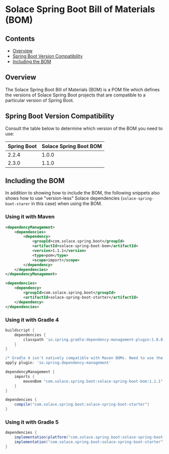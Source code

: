 # Solace Spring Boot Bill of Materials (BOM)

## Contents

* [Overview](#overview)
* [Spring Boot Version Compatibility](#spring-boot-version-compatibility)
* [Including the BOM](#including-the-bom)

## Overview

The Solace Spring Boot Bill of Materials (BOM) is a POM file which defines the versions of Solace Spring Boot projects that are compatible to a particular version of Spring Boot.

## Spring Boot Version Compatibility

Consult the table below to determine which version of the BOM you need to use:

|Spring Boot       | Solace Spring Boot BOM |
|----------------- |------------------------|
| 2.2.4            | 1.0.0                  |
| 2.3.0            | 1.1.0                  |

## Including the BOM

In addition to showing how to include the BOM, the following snippets also shows how to use "version-less" Solace dependencies (`solace-spring-boot-starer` in this case) when using the BOM.

### Using it with Maven
```xml
<dependencyManagement>
    <dependencies>
        <dependency>
            <groupId>com.solace.spring.boot</groupId>
            <artifactId>solace-spring-boot-bom</artifactId>
            <version>1.1.1</version>
            <type>pom</type>
            <scope>import</scope>
        </dependency>
    </dependencies>
</dependencyManagement>

<dependencies>
    <dependency>
        <groupId>com.solace.spring.boot</groupId>
        <artifactId>solace-spring-boot-starter</artifactId>
    </dependency>
</dependencies>
```

### Using it with Gradle 4
```groovy
buildscript {
    dependencies {
        classpath 'io.spring.gradle:dependency-management-plugin:1.0.8.RELEASE'
    }
}

/* Gradle 4 isn't natively compatible with Maven BOMs. Need to use the Spring's dependency management plugin. */
apply plugin: 'io.spring.dependency-management'

dependencyManagement {
    imports {
        mavenBom "com.solace.spring.boot:solace-spring-boot-bom:1.1.1"
    }
}

dependencies {
    compile("com.solace.spring.boot:solace-spring-boot-starter")
}
```

### Using it with Gradle 5
```groovy
dependencies {
    implementation(platform("com.solace.spring.boot:solace-spring-boot-bom:1.1.1"))
    implementation("com.solace.spring.boot:solace-spring-boot-starter")
}
```


